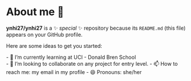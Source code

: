 # About me 👋


**ynhi27/ynhi27** is a ✨ _special_ ✨ repository because its `README.md` (this file) appears on your GitHub profile.

Here are some ideas to get you started:

<!--
- 🔭 I’m currently working on ...
--!>
- 🌱 I’m currently learning at UCI - Donald Bren School <br>
- 👯 I’m looking to collaborate on any project for entry level.  
<!--
- 🤔 I’m looking for help with ...
- 💬 Ask me about ...
--!>
- 📫 How to reach me: my email in my profile  
- 😄 Pronouns: she/her  
<!--
- ⚡ Fun fact: ...
--!>

